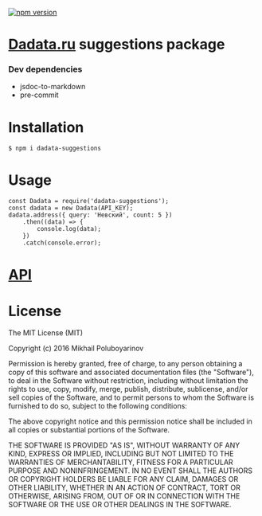 [![npm version](https://badge.fury.io/js/dadata-suggestions.svg)](https://badge.fury.io/js/dadata-suggestions)
# [Dadata.ru](https://dadata.ru/api/suggest/) suggestions package

### Dev dependencies
* jsdoc-to-markdown
* pre-commit

# Installation
`$ npm i dadata-suggestions`

# Usage
```
const Dadata = require('dadata-suggestions');
const dadata = new Dadata(API_KEY);
dadata.address({ query: 'Невский', count: 5 })
    .then((data) => {
        console.log(data);
    })
    .catch(console.error);
```

# [API](https://github.com/mike1pol/dadata-suggestions/blob/master/API.md)

# License

The MIT License (MIT)

Copyright (c) 2016 Mikhail Poluboyarinov

Permission is hereby granted, free of charge, to any person obtaining a copy
of this software and associated documentation files (the "Software"), to deal
in the Software without restriction, including without limitation the rights
to use, copy, modify, merge, publish, distribute, sublicense, and/or sell
copies of the Software, and to permit persons to whom the Software is
furnished to do so, subject to the following conditions:

The above copyright notice and this permission notice shall be included in all
copies or substantial portions of the Software.

THE SOFTWARE IS PROVIDED "AS IS", WITHOUT WARRANTY OF ANY KIND, EXPRESS OR
IMPLIED, INCLUDING BUT NOT LIMITED TO THE WARRANTIES OF MERCHANTABILITY,
FITNESS FOR A PARTICULAR PURPOSE AND NONINFRINGEMENT. IN NO EVENT SHALL THE
AUTHORS OR COPYRIGHT HOLDERS BE LIABLE FOR ANY CLAIM, DAMAGES OR OTHER
LIABILITY, WHETHER IN AN ACTION OF CONTRACT, TORT OR OTHERWISE, ARISING FROM,
OUT OF OR IN CONNECTION WITH THE SOFTWARE OR THE USE OR OTHER DEALINGS IN THE
SOFTWARE.
